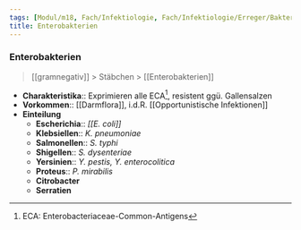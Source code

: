 ```yaml
---
tags: [Modul/m18, Fach/Infektiologie, Fach/Infektiologie/Erreger/Bakterien]
title: Enterobakterien
---
```

### Enterobakterien
> [[gramnegativ]] > Stäbchen > [[Enterobakterien]]
- **Charakteristika**:: Exprimieren alle ECA[^1], resistent ggü. Gallensalzen
- **Vorkommen**:: [[Darmflora]], i.d.R. [[Opportunistische Infektionen]]
- **Einteilung**
	- **Escherichia**:: *[[E. coli]]*
	- **Klebsiellen**:: *K. pneumoniae*
	- **Salmonellen**:: *S. typhi*
	- **Shigellen**:: *S. dysenteriae*
	- **Yersinien**:: *Y. pestis, Y. enterocolitica*
	- **Proteus**:: *P. mirabilis*
	- **Citrobacter**
	- **Serratien**


[^1]: ECA: Enterobacteriaceae-Common-Antigens
